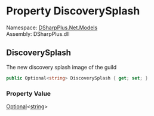 # Property DiscoverySplash

Namespace: [DSharpPlus.Net.Models](DSharpPlus.Net.Models.md)  
Assembly: DSharpPlus.dll

## <a id="DSharpPlus_Net_Models_GuildEditModel_DiscoverySplash"></a>DiscoverySplash

The new discovery splash image of the guild

```csharp
public Optional<string> DiscoverySplash { get; set; }
```

### Property Value

[Optional](DSharpPlus.Entities.Optional\-1.md)<[string](https://learn.microsoft.com/dotnet/api/system.string)\>

